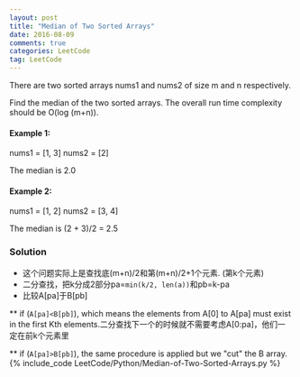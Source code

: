 ```yaml
---
layout: post
title: "Median of Two Sorted Arrays"
date: 2016-08-09
comments: true
categories: LeetCode
tag: LeetCode
---
```


There are two sorted arrays nums1 and nums2 of size m and n respectively.

Find the median of the two sorted arrays. The overall run time complexity should be O(log (m+n)).

#### Example 1:
nums1 = [1, 3]
nums2 = [2]

The median is 2.0

#### Example 2:
nums1 = [1, 2]
nums2 = [3, 4]

The median is (2 + 3)/2 = 2.5

<!--more-->
### Solution
* 这个问题实际上是查找底(m+n)/2和第(m+n)/2+1个元素. (第k个元素)
* 二分查找，把k分成2部分pa=`min(k/2, len(a))`和pb=k-pa
* 比较A[pa]于B[pb]

** if (`A[pa]<B[pb]`), which means the elements from A[0] to A[pa] must exist in the first Kth elements.二分查找下一个的时候就不需要考虑A[0:pa]，他们一定在前k个元素里

** if (`A[pa]>B[pb]`), the same procedure is applied but we "cut" the B array.
{% include_code LeetCode/Python/Median-of-Two-Sorted-Arrays.py %}

